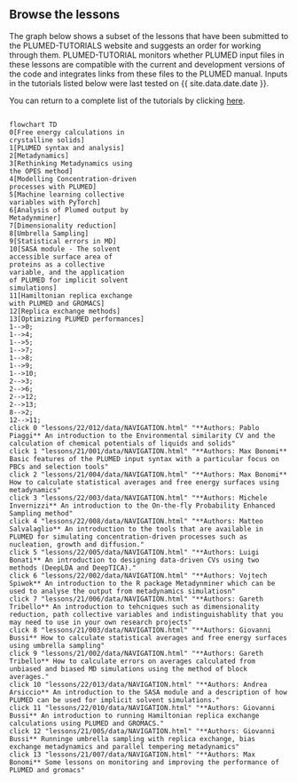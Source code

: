 
   Browse the lessons
   ------------------------

   The graph below shows a subset of the lessons that have been submitted to the PLUMED-TUTORIALS website and suggests an order for working through them.
   PLUMED-TUTORIAL monitors whether PLUMED input files in these lessons are compatible with the current and development
   versions of the code and integrates links from these files to the PLUMED manual.  Inputs in the tutorials listed below were last tested on {{ site.data.date.date }}.
   
   You can return to a complete list of the tutorials by clicking [here](browse.md).

   ```mermaid
   
flowchart TD
0[Free energy calculations in
crystalline solids]
1[PLUMED syntax and analysis]
2[Metadynamics]
3[Rethinking Metadynamics using
the OPES method]
4[Modelling Concentration-driven
processes with PLUMED]
5[Machine learning collective
variables with PyTorch]
6[Analysis of Plumed output by
Metadynminer]
7[Dimensionality reduction]
8[Umbrella Sampling]
9[Statistical errors in MD]
10[SASA module - The solvent
accessible surface area of
proteins as a collective
variable, and the application
of PLUMED for implicit solvent
simulations]
11[Hamiltonian replica exchange
with PLUMED and GROMACS]
12[Replica exchange methods]
13[Optimizing PLUMED performances]
1-->0;
1-->4;
1-->5;
1-->7;
1-->8;
1-->9;
1-->10;
2-->3;
2-->6;
2-->12;
2-->13;
8-->2;
12-->11;
click 0 "lessons/22/012/data/NAVIGATION.html" "**Authors: Pablo Piaggi** An introduction to the Environmental similarity CV and the calculation of chemical potentials of liquids and solids"
click 1 "lessons/21/001/data/NAVIGATION.html" "**Authors: Max Bonomi** Basic features of the PLUMED input syntax with a particular focus on PBCs and selection tools"
click 2 "lessons/21/004/data/NAVIGATION.html" "**Authors: Max Bonomi** How to calculate statistical averages and free energy surfaces using metadynamics"
click 3 "lessons/22/003/data/NAVIGATION.html" "**Authors: Michele Invernizzi** An introduction to the On-the-fly Probability Enhanced Sampling method"
click 4 "lessons/22/008/data/NAVIGATION.html" "**Authors: Matteo Salvalaglio** An introduction to the tools that are available in PLUMED for simulating concentration-driven processes such as nucleation, growth and diffusion."
click 5 "lessons/22/005/data/NAVIGATION.html" "**Authors: Luigi Bonati** An introduction to designing data-driven CVs using two methods (DeepLDA and DeepTICA)."
click 6 "lessons/22/002/data/NAVIGATION.html" "**Authors: Vojtech Spiwok** An introduction to the R package Metadynminer which can be used to analyse the output from metadynamics simulatiosn"
click 7 "lessons/21/006/data/NAVIGATION.html" "**Authors: Gareth Tribello** An introduction to tehcniques such as dimensionality reduction, path collective variables and indistinguishablity that you may need to use in your own research projects"
click 8 "lessons/21/003/data/NAVIGATION.html" "**Authors: Giovanni Bussi** How to calculate statistical averages and free energy surfaces using umbrella sampling"
click 9 "lessons/21/002/data/NAVIGATION.html" "**Authors: Gareth Tribello** How to calculate errors on averages calculated from unbiased and biased MD simulations using the method of block averages."
click 10 "lessons/22/013/data/NAVIGATION.html" "**Authors: Andrea Arsiccio** An introduction to the SASA module and a description of how PLUMED can be used for implicit solvent simulations."
click 11 "lessons/22/010/data/NAVIGATION.html" "**Authors: Giovanni Bussi** An introduction to running Hamiltonian replica exchange calculations using PLUMED and GROMACS."
click 12 "lessons/21/005/data/NAVIGATION.html" "**Authors: Giovanni Bussi** Runninge umbrella sampling with replica exchange, bias exchange metadynamics and parallel tempering metadynamics"
click 13 "lessons/21/007/data/NAVIGATION.html" "**Authors: Max Bonomi** Some lessons on monitoring and improving the performance of PLUMED and gromacs"
```
